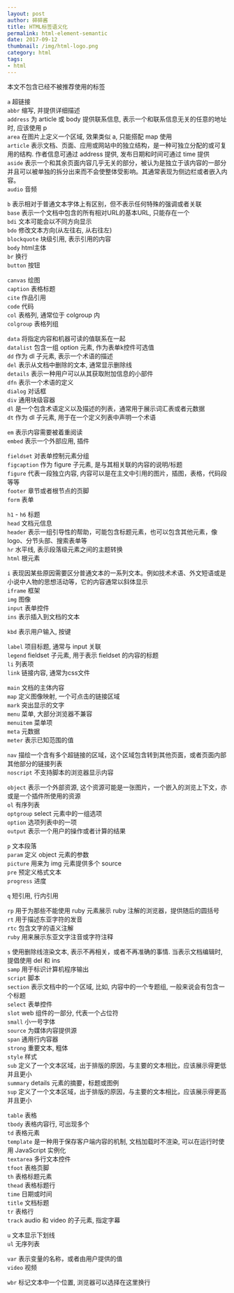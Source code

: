 ```yaml
---
layout: post
author: 碎碎酱
title: HTML标签语义化
permalink: html-element-semantic
date: 2017-09-12
thumbnail: /img/html-logo.png
category: html
tags:
- html
---
```


本文不包含已经不被推荐使用的标签

`a` 超链接  
`abbr` 缩写, 并提供详细描述  
`address` 为 article 或 body 提供联系信息, 表示一个和联系信息无关的任意的地址时, 应该使用 p  
`area` 在图片上定义一个区域, 效果类似 a, 只能搭配 map 使用  
`article` 表示文档、页面、应用或网站中的独立结构，是一种可独立分配的或可复用的结构. 作者信息可通过 address 提供, 发布日期和时间可通过 time 提供  
`aside` 表示一个和其余页面内容几乎无关的部分，被认为是独立于该内容的一部分并且可以被单独的拆分出来而不会使整体受影响。其通常表现为侧边栏或者嵌入内容。  
`audio` 音频

`b` 表示相对于普通文本字体上有区别，但不表示任何特殊的强调或者关联  
`base` 表示一个文档中包含的所有相对URL的基本URL, 只能存在一个  
`bdi` 文本可能会以不同方向显示  
`bdo` 修改文本方向(从左往右, 从右往左)  
`blockquote` 块级引用, 表示引用的内容  
`body` html主体  
`br` 换行  
`button` 按钮  

`canvas` 绘图  
`caption` 表格标题  
`cite` 作品引用  
`code` 代码  
`col` 表格列, 通常位于 colgroup 内  
`colgroup` 表格列组

`data` 将指定内容和机器可读的值联系在一起  
`datalist` 包含一组 option 元素, 作为表单k控件可选值  
`dd` 作为 dl 子元素, 表示一个术语的描述  
`del` 表示从文档中删除的文本, 通常显示删除线  
`details` 表示一种用户可以从其获取附加信息的小部件  
`dfn` 表示一个术语的定义  
`dialog` 对话框  
`div` 通用块级容器  
`dl` 是一个包含术语定义以及描述的列表，通常用于展示词汇表或者元数据  
`dt` 作为 dl 子元素, 用于在一个定义列表中声明一个术语

`em` 表示内容需要被着重阅读  
`embed` 表示一个外部应用, 插件

`fieldset` 对表单控制元素分组  
`figcaption` 作为 figure 子元素, 是与其相关联的内容的说明/标题  
`figure` 代表一段独立内容, 内容可以是在主文中引用的图片，插图，表格，代码段等等  
`footer` 章节或者根节点的页脚  
`form` 表单

`h1` - `h6` 标题  
`head` 文档元信息  
`header` 表示一组引导性的帮助，可能包含标题元素，也可以包含其他元素，像logo、分节头部、搜索表单等  
`hr` 水平线, 表示段落级元素之间的主题转换  
`html` 根元素

`i` 表现因某些原因需要区分普通文本的一系列文本。例如技术术语、外文短语或是小说中人物的思想活动等，它的内容通常以斜体显示  
`iframe` 框架  
`img` 图像  
`input` 表单控件  
`ins` 表示插入到文档的文本

`kbd` 表示用户输入, 按键

`label` 项目标题, 通常与 input 关联  
`legend` fieldset 子元素, 用于表示 fieldset 的内容的标题  
`li` 列表项  
`link` 链接内容, 通常为css文件

`main` 文档的主体内容  
`map` 定义图像映射, 一个可点击的链接区域  
`mark` 突出显示的文字  
`menu` 菜单, 大部分浏览器不兼容  
`menuitem` 菜单项  
`meta` 元数据  
`meter` 表示已知范围的值

`nav` 描绘一个含有多个超链接的区域，这个区域包含转到其他页面，或者页面内部其他部分的链接列表  
`noscript` 不支持脚本的浏览器显示内容

`object` 表示一个外部资源, 这个资源可能是一张图片，一个嵌入的浏览上下文，亦或是一个插件所使用的资源  
`ol` 有序列表  
`optgroup` select 元素中的一组选项  
`option` 选项列表中的一项  
`output` 表示一个用户的操作或者计算的结果

`p` 文本段落  
`param` 定义 object 元素的参数  
`picture` 用来为 img 元素提供多个 source  
`pre` 预定义格式文本  
`progress` 进度

`q` 短引用, 行内引用

`rp` 用于为那些不能使用 ruby 元素展示 ruby 注解的浏览器，提供随后的圆括号  
`rt` 用于描述东亚字符的发音  
`rtc` 包含文字的语义注解  
`ruby` 用来展示东亚文字注音或字符注释

`s` 使用删除线渲染文本, 表示不再相关，或者不再准确的事情. 当表示文档编辑时, 提倡使用 del 和 ins  
`samp` 用于标识计算机程序输出  
`script` 脚本  
`section` 表示文档中的一个区域, 比如, 内容中的一个专题组, 一般来说会有包含一个标题  
`select` 表单控件  
`slot` web 组件的一部分, 代表一个占位符  
`small` 小一号字体  
`source` 为媒体内容提供源  
`span` 通用行内容器  
`strong` 重要文本, 粗体  
`style` 样式  
`sub` 定义了一个文本区域，出于排版的原因，与主要的文本相比，应该展示得更低并且更小  
`summary` details 元素的摘要，标题或图例  
`sup` 定义了一个文本区域，出于排版的原因，与主要的文本相比，应该展示得更高并且更小

`table` 表格  
`tbody` 表格内容行, 可出现多个  
`td` 表格元素  
`template` 是一种用于保存客户端内容的机制, 文档加载时不渲染, 可以在运行时使用 JavaScript 实例化  
`textarea` 多行文本控件  
`tfoot` 表格页脚  
`th` 表格标题元素  
`thead` 表格标题行  
`time` 日期或时间  
`title` 文档标题  
`tr` 表格行  
`track` audio 和 video 的子元素, 指定字幕

`u` 文本显示下划线  
`ul` 无序列表

`var` 表示变量的名称，或者由用户提供的值  
`video` 视频

`wbr` 标记文本中一个位置, 浏览器可以选择在这里换行